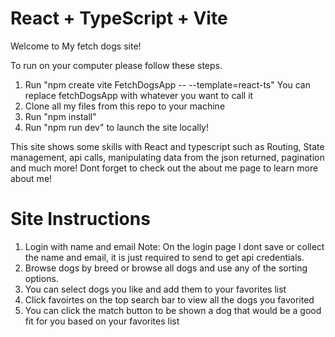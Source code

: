 # React + TypeScript + Vite

Welcome to My fetch dogs site! 

To run on your computer please follow these steps.

1. Run "npm create vite FetchDogsApp -- --template=react-ts"
      You can replace fetchDogsApp with whatever you want to call it
2. Clone all my files from this repo to your machine
3. Run "npm install"
4. Run "npm run dev" to launch the site locally!

This site shows some skills with React and typescript such as Routing, State management, api calls, manipulating data from the json returned, pagination and much more! Dont forget to check out the about me page to learn more about me!

# Site Instructions

1. Login with name and email 
  Note: On the login page I dont save or collect the name and email, it is just required to send to get api credentials.
2. Browse dogs by breed or browse all dogs and use any of the sorting options.
3. You can select dogs you like and add them to your favorites list
4. Click favoirtes on the top search bar to view all the dogs you favorited
5. You can click the match button to be shown a dog that would be a good fit for you based on your favorites list

```
